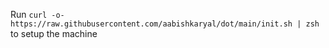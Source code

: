 Run `curl -o- https://raw.githubusercontent.com/aabishkaryal/dot/main/init.sh | zsh` to setup the machine